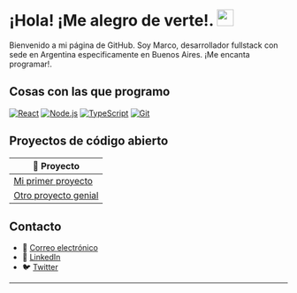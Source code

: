 # ¡Hola! ¡Me alegro de verte!. <img src="https://github.githubassets.com/images/modules/logos_page/GitHub-Mark.png" width="30"/>

Bienvenido a mi página de GitHub. Soy Marco, desarrollador fullstack con sede en Argentina especificamente en Buenos Aires. ¡Me encanta programar!.

## Cosas con las que programo
[![React](https://img.shields.io/badge/-React-61DAFB?style=flat&logo=react&logoColor=white)](https://reactjs.org/)
[![Node.js](https://img.shields.io/badge/-Node.js-339933?style=flat&logo=node.js&logoColor=white)](https://nodejs.org/)
[![TypeScript](https://img.shields.io/badge/-TypeScript-007ACC?style=flat&logo=typescript&logoColor=white)](https://www.typescriptlang.org/)
[![Git](https://img.shields.io/badge/-Git-F05032?style=flat&logo=git&logoColor=white)](https://git-scm.com/)

## Proyectos de código abierto
| 📁 Proyecto |
|-------------|
| [Mi primer proyecto](https://github.com/tu-usuario/proyecto1)
| [Otro proyecto genial](https://github.com/tu-usuario/proyecto2)

## Contacto
- 📧 [Correo electrónico](mailto:tu-correo@ejemplo.com)
- 💼 [LinkedIn](https://www.linkedin.com/in/tu-usuario)
- 🐦 [Twitter](https://twitter.com/tu-usuario)

---
